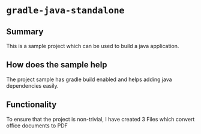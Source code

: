 # `gradle-java-standalone`
## Summary
This is a sample project which can be used to build a java application. 

## How does the sample help
The project sample has gradle build enabled and helps adding java dependencies easily.

## Functionality 
To ensure that the project is non-trivial, I have created 3 Files which convert office documents to PDF



